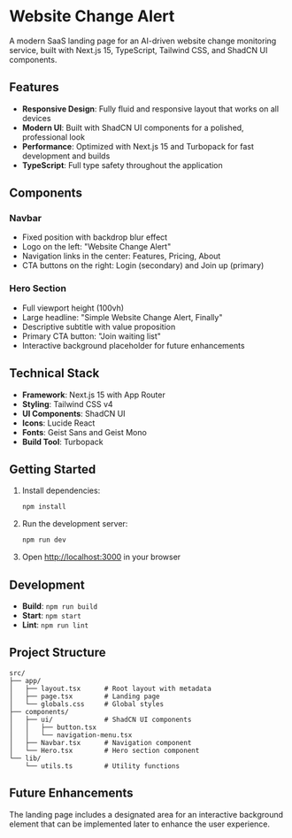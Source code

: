 # Website Change Alert

A modern SaaS landing page for an AI-driven website change monitoring service, built with Next.js 15, TypeScript, Tailwind CSS, and ShadCN UI components.

## Features

- **Responsive Design**: Fully fluid and responsive layout that works on all devices
- **Modern UI**: Built with ShadCN UI components for a polished, professional look
- **Performance**: Optimized with Next.js 15 and Turbopack for fast development and builds
- **TypeScript**: Full type safety throughout the application

## Components

### Navbar
- Fixed position with backdrop blur effect
- Logo on the left: "Website Change Alert"
- Navigation links in the center: Features, Pricing, About
- CTA buttons on the right: Login (secondary) and Join up (primary)

### Hero Section
- Full viewport height (100vh)
- Large headline: "Simple Website Change Alert, Finally"
- Descriptive subtitle with value proposition
- Primary CTA button: "Join waiting list"
- Interactive background placeholder for future enhancements

## Technical Stack

- **Framework**: Next.js 15 with App Router
- **Styling**: Tailwind CSS v4
- **UI Components**: ShadCN UI
- **Icons**: Lucide React
- **Fonts**: Geist Sans and Geist Mono
- **Build Tool**: Turbopack

## Getting Started

1. Install dependencies:
   ```bash
   npm install
   ```

2. Run the development server:
   ```bash
   npm run dev
   ```

3. Open [http://localhost:3000](http://localhost:3000) in your browser

## Development

- **Build**: `npm run build`
- **Start**: `npm start`
- **Lint**: `npm run lint`

## Project Structure

```
src/
├── app/
│   ├── layout.tsx      # Root layout with metadata
│   ├── page.tsx        # Landing page
│   └── globals.css     # Global styles
├── components/
│   ├── ui/             # ShadCN UI components
│   │   ├── button.tsx
│   │   └── navigation-menu.tsx
│   ├── Navbar.tsx      # Navigation component
│   └── Hero.tsx        # Hero section component
└── lib/
    └── utils.ts        # Utility functions
```

## Future Enhancements

The landing page includes a designated area for an interactive background element that can be implemented later to enhance the user experience.
